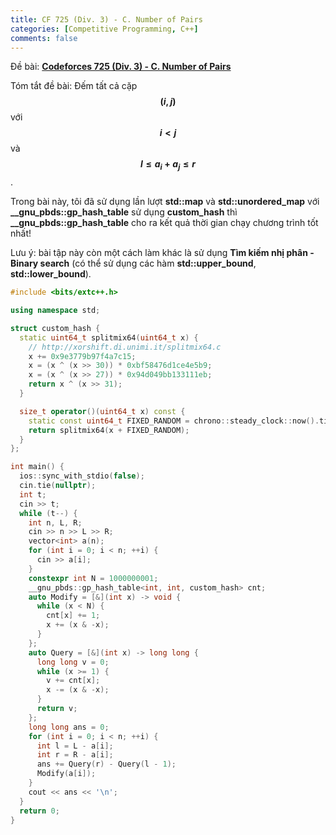 ```yaml
---
title: CF 725 (Div. 3) - C. Number of Pairs
categories: [Competitive Programming, C++]
comments: false
---
```


Đề bài: **<a href="https://codeforces.com/contest/1538/problem/C">Codeforces 725 (Div. 3) - C. Number of Pairs</a>**

Tóm tắt đề bài: Đếm tất cả cặp **$$(i, j)$$** với **$$i < j$$** và **$$l \leq a_i + a_j \leq r$$**.

Trong bài này, tôi đã sử dụng lần lượt **std::map** và **std::unordered_map** với **__gnu_pbds::gp_hash_table** sử dụng **custom_hash** thì **__gnu_pbds::gp_hash_table** cho ra kết quả thời gian chạy chương trình tốt nhất!

Lưu ý: bài tập này còn một cách làm khác là sử dụng **Tìm kiếm nhị phân - Binary search** (có thể sử dụng các hàm **std::upper_bound**, **std::lower_bound**).

```cpp
#include <bits/extc++.h>

using namespace std;

struct custom_hash {
  static uint64_t splitmix64(uint64_t x) {
    // http://xorshift.di.unimi.it/splitmix64.c
    x += 0x9e3779b97f4a7c15;
    x = (x ^ (x >> 30)) * 0xbf58476d1ce4e5b9;
    x = (x ^ (x >> 27)) * 0x94d049bb133111eb;
    return x ^ (x >> 31);
  }

  size_t operator()(uint64_t x) const {
    static const uint64_t FIXED_RANDOM = chrono::steady_clock::now().time_since_epoch().count();
    return splitmix64(x + FIXED_RANDOM);
  }
};

int main() {
  ios::sync_with_stdio(false);
  cin.tie(nullptr);
  int t;
  cin >> t;
  while (t--) {
    int n, L, R;
    cin >> n >> L >> R;
    vector<int> a(n);
    for (int i = 0; i < n; ++i) {
      cin >> a[i];
    }
    constexpr int N = 1000000001;
    __gnu_pbds::gp_hash_table<int, int, custom_hash> cnt;
    auto Modify = [&](int x) -> void {
      while (x < N) {
        cnt[x] += 1;
        x += (x & -x);
      }
    };
    auto Query = [&](int x) -> long long {
      long long v = 0;
      while (x >= 1) {
        v += cnt[x];
        x -= (x & -x);
      }
      return v;
    };
    long long ans = 0;
    for (int i = 0; i < n; ++i) {
      int l = L - a[i];
      int r = R - a[i];
      ans += Query(r) - Query(l - 1);
      Modify(a[i]);
    }
    cout << ans << '\n';
  }
  return 0;
}
```